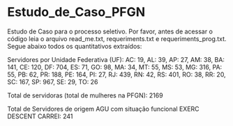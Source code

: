 # Estudo_de_Caso_PFGN
Estudo de Caso para o processo seletivo. Por favor, antes de acessar o código leia o arquivo read_me.txt, requeriments.txt e requeriments_prog.txt.
Segue abaixo todos os quantitativos extraídos:

Servidores por Unidade Federativa (UF):
AC: 19, AL: 39, AP: 27, AM: 38, BA: 141, CE: 120, DF: 704, ES: 71, GO: 98, MA: 34, MT: 55, MS: 53, MG: 316, PA: 55, PB: 62, PR: 188, PE: 164, PI: 27, RJ: 439, RN: 42, RS: 401, RO: 38, RR: 20, SC: 167, SP: 967, SE: 29, TO: 26

Total de servidoras (total de mulheres na PFGN): 2169

Total de Servidores de origem AGU com situação funcional EXERC DESCENT CARREI: 241
